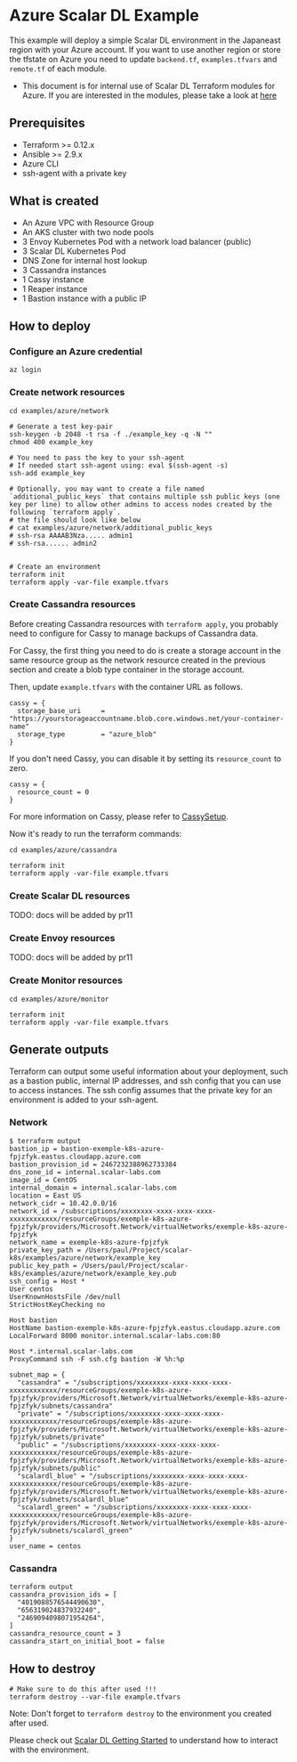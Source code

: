 # Azure Scalar DL Example

This example will deploy a simple Scalar DL environment in the Japaneast region with your Azure account. If you want to use another region or store the tfstate on Azure you need to update `backend.tf`, `examples.tfvars` and `remote.tf` of each module.

* This document is for internal use of Scalar DL Terraform modules for Azure. If you are interested in the modules, please take a look at [here](../../modules/azure)

## Prerequisites

* Terraform >= 0.12.x
* Ansible >= 2.9.x
* Azure CLI
* ssh-agent with a private key

## What is created

* An Azure VPC with Resource Group
* An AKS cluster with two node pools
* 3 Envoy Kubernetes Pod with a network load balancer (public)
* 3 Scalar DL Kubernetes Pod
* DNS Zone for internal host lookup
* 3 Cassandra instances
* 1 Cassy instance
* 1 Reaper instance
* 1 Bastion instance with a public IP

## How to deploy

### Configure an Azure credential

```console
az login
```

### Create network resources

```console
cd examples/azure/network

# Generate a test key-pair
ssh-keygen -b 2048 -t rsa -f ./example_key -q -N ""
chmod 400 example_key

# You need to pass the key to your ssh-agent
# If needed start ssh-agent using: eval $(ssh-agent -s)
ssh-add example_key

# Optionally, you may want to create a file named `additional_public_keys` that contains multiple ssh public keys (one key per line) to allow other admins to access nodes created by the following `terraform apply`.
# the file should look like below
# cat examples/azure/network/additional_public_keys
# ssh-rsa AAAAB3Nza..... admin1
# ssh-rsa...... admin2


# Create an environment
terraform init
terraform apply -var-file example.tfvars
```

### Create Cassandra resources

Before creating Cassandra resources with `terraform apply`, you probably need to configure for Cassy to manage backups of Cassandra data.

For Cassy, the first thing you need to do is create a storage account in the same resource group as the network resource created in the previous section and create a blob type container in the storage account.

Then, update `example.tfvars` with the container URL as follows.

```console
cassy = {
  storage_base_uri     = "https://yourstorageaccountname.blob.core.windows.net/your-container-name"
  storage_type         = "azure_blob"
}
```

If you don't need Cassy, you can disable it by setting its `resource_count` to zero.

```console
cassy = {
  resource_count = 0
}
```

For more information on Cassy, please refer to [CassySetup](https://github.com/scalar-labs/scalar-terraform/blob/master/docs/CassySetup.md).

Now it's ready to run the terraform commands:

```console
cd examples/azure/cassandra

terraform init
terraform apply -var-file example.tfvars
```

### Create Scalar DL resources

TODO: docs will be added by pr11

### Create Envoy resources

TODO: docs will be added by pr11

### Create Monitor resources

```console
cd examples/azure/monitor

terraform init
terraform apply -var-file example.tfvars
```

## Generate outputs

Terraform can output some useful information about your deployment, such as a bastion public, internal IP addresses, and ssh config that you can use to access instances. The ssh config assumes that the private key for an environment is added to your ssh-agent.

### Network

```console
$ terraform output
bastion_ip = bastion-exemple-k8s-azure-fpjzfyk.eastus.cloudapp.azure.com
bastion_provision_id = 2467232388962733384
dns_zone_id = internal.scalar-labs.com
image_id = CentOS
internal_domain = internal.scalar-labs.com
location = East US
network_cidr = 10.42.0.0/16
network_id = /subscriptions/xxxxxxxx-xxxx-xxxx-xxxx-xxxxxxxxxxxx/resourceGroups/exemple-k8s-azure-fpjzfyk/providers/Microsoft.Network/virtualNetworks/exemple-k8s-azure-fpjzfyk
network_name = exemple-k8s-azure-fpjzfyk
private_key_path = /Users/paul/Project/scalar-k8s/examples/azure/network/example_key
public_key_path = /Users/paul/Project/scalar-k8s/examples/azure/network/example_key.pub
ssh_config = Host *
User centos
UserKnownHostsFile /dev/null
StrictHostKeyChecking no

Host bastion
HostName bastion-exemple-k8s-azure-fpjzfyk.eastus.cloudapp.azure.com
LocalForward 8000 monitor.internal.scalar-labs.com:80

Host *.internal.scalar-labs.com
ProxyCommand ssh -F ssh.cfg bastion -W %h:%p

subnet_map = {
  "cassandra" = "/subscriptions/xxxxxxxx-xxxx-xxxx-xxxx-xxxxxxxxxxxx/resourceGroups/exemple-k8s-azure-fpjzfyk/providers/Microsoft.Network/virtualNetworks/exemple-k8s-azure-fpjzfyk/subnets/cassandra"
  "private" = "/subscriptions/xxxxxxxx-xxxx-xxxx-xxxx-xxxxxxxxxxxx/resourceGroups/exemple-k8s-azure-fpjzfyk/providers/Microsoft.Network/virtualNetworks/exemple-k8s-azure-fpjzfyk/subnets/private"
  "public" = "/subscriptions/xxxxxxxx-xxxx-xxxx-xxxx-xxxxxxxxxxxx/resourceGroups/exemple-k8s-azure-fpjzfyk/providers/Microsoft.Network/virtualNetworks/exemple-k8s-azure-fpjzfyk/subnets/public"
  "scalardl_blue" = "/subscriptions/xxxxxxxx-xxxx-xxxx-xxxx-xxxxxxxxxxxx/resourceGroups/exemple-k8s-azure-fpjzfyk/providers/Microsoft.Network/virtualNetworks/exemple-k8s-azure-fpjzfyk/subnets/scalardl_blue"
  "scalardl_green" = "/subscriptions/xxxxxxxx-xxxx-xxxx-xxxx-xxxxxxxxxxxx/resourceGroups/exemple-k8s-azure-fpjzfyk/providers/Microsoft.Network/virtualNetworks/exemple-k8s-azure-fpjzfyk/subnets/scalardl_green"
}
user_name = centos
```

### Cassandra

```console
terraform output
cassandra_provision_ids = [
  "4019088576544490630",
  "656319024837932240",
  "2469094098071954264",
]
cassandra_resource_count = 3
cassandra_start_on_initial_boot = false
```

## How to destroy

```console
# Make sure to do this after used !!!
terraform destroy --var-file example.tfvars
```

Note: Don't forget to `terraform destroy` to the environment you created after used.

Please check out [Scalar DL Getting Started](https://scalardl.readthedocs.io/en/latest/getting-started/) to understand how to interact with the environment.
